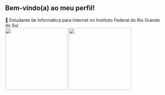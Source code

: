 ## Bem-vindo(a) ao meu perfil!
📲 Estudante de Informática para Internet no Instituto Federal do Rio Grande do Sul
<br>
<img height="200px" src="https://github-readme-stats.vercel.app/api/top-langs/?username=juanmadeira&layout=compact&langs_count=8&theme=transparent" />
<img height="200px" src="https://github-readme-stats.vercel.app/api?username=juanmadeira&theme=transparent&rank_icon=github" />
<br>

